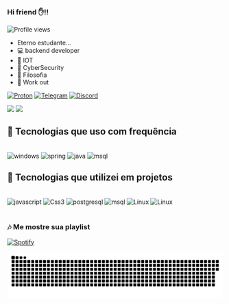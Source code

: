 ### Hi friend ✋!!
<p align = "left"> <img src = "https://komarev.com/ghpvc/?username=KellisonSilva&color=green" alt ="Profile views" /> </p>

- Eterno estudante...
- 💻 backend developer
- 🔩 IOT
- 🔐 CyberSecurity
- 📖 Filosofia
- 💪 Work out


[![Proton](https://img.shields.io/badge/ProtonMail-8B89CC?style=for-the-badge&logo=protonmail&logoColor=white)](https://protonmail.com/login)
[![Telegram](https://img.shields.io/badge/Telegram-2CA5E0?style=for-the-badge&logo=telegram&logoColor=white)](https://t.me/Drvww)
[![Discord](https://img.shields.io/badge/Discord-7289DA?style=for-the-badge&logo=discord&logoColor=whit)](https://discord.io/DRVW)



<div>
<img height="180cm" src="https://github-readme-stats.vercel.app/api?username=KellisonSilva&show_icons=true&theme=cobalt"/>
<img height="180cm" src="https://github-readme-stats.vercel.app/api/top-langs/?username=KellisonSilva&theme=blue-green"/>
</div>


## 🔧 Tecnologias que uso com frequência
<div style = "display: inline_block"><br/>

<img align = "center" alt = "windows" src = "https://img.shields.io/badge/Windows-0078D6?style=for-the-badge&logo=windows&logoColor=white" />
<img align = "center" alt = "spring" src = "https://img.shields.io/badge/Spring-6DB33F?style=for-the-badge&logo=spring&logoColor=white" />
<img align = "center" alt = "java" src = "https://img.shields.io/badge/Java-ED8B00?style=for-the-badge&logo=java&logoColor=white" />
<img align = "center" alt = "msql" src = "https://img.shields.io/badge/MySQL-00000F?style=for-the-badge&logo=mysql&logoColor=white" />

</div>


## 🔨 Tecnologias que utilizei em projetos
<div style = "display: inline_block"><br/>

<img align ="center" alt ="javascript" src ="https://img.shields.io/badge/JavaScript-323330?style=for-the-badge&logo=javascript&logoColor=F7DF1E" />
<img align ="center" alt ="Css3" src ="https://img.shields.io/badge/CSS3-1572B6?style=for-the-badge&logo=css3&logoColor=white"/>
<img align = "center" alt = "postgresql" src = "https://img.shields.io/badge/PostgreSQL-316192?style=for-the-badge&logo=postgresql&logoColor=white" />
<img align = "center" alt = "msql" src = "https://img.shields.io/badge/Heroku-430098?style=for-the-badge&logo=heroku&logoColor=white"/>
<img align ="center" alt ="Linux" src ="https://img.shields.io/badge/Linux_Mint-87CF3E?style=for-the-badge&logo=linux-mint&logoColor=white" />
<img align ="center" alt ="Linux" src ="https://img.shields.io/badge/HTML5-E34F26?style=for-the-badge&logo=html5&logoColor=white" />
</div></br>

### 🎶 Me mostre sua playlist
[![Spotify](https://img.shields.io/badge/Spotify-1ED760?&style=for-the-badge&logo=spotify&logoColor=white)](https://open.spotify.com/track/07tQ35hPKH4YbreBswkdZ9?si=afa3715dccd04263)

![Snake animation](https://github.com/KellisonSilva/KellisonSilva/blob/output/github-contribution-grid-snake.svg)
